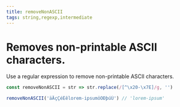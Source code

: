 ```yaml
---
title: removeNonASCII
tags: string,regexp,intermediate
---
```


# Removes non-printable ASCII characters.

Use a regular expression to remove non-printable ASCII characters.

```js
const removeNonASCII = str => str.replace(/[^\x20-\x7E]/g, '')
```

```js
removeNonASCII('äÄçÇéÉêlorem-ipsumöÖÐþúÚ') // 'lorem-ipsum'
```
